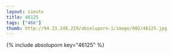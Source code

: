 ```yaml
--- 
layout: sieutv
title: 46125
tags: ["46k"]
thumb: http://94.23.248.219/absoluporn-1/image/002/46125.jpg
---
```

{% include absoluporn key="46125" %} 
